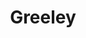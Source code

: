 ---
title: "Greeley"
hashtag: "greeley"
subdivision-of:
  - Colorado
tags:
  - City
  - Colorado
---